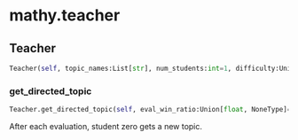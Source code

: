 # mathy.teacher

## Teacher
```python
Teacher(self, topic_names:List[str], num_students:int=1, difficulty:Union[str, NoneType]=None, eval_window:int=50, win_threshold:float=0.95, lose_threshold:float=0.34)
```

### get_directed_topic
```python
Teacher.get_directed_topic(self, eval_win_ratio:Union[float, NoneType]=None) -> str
```
After each evaluation, student zero gets a new topic.
